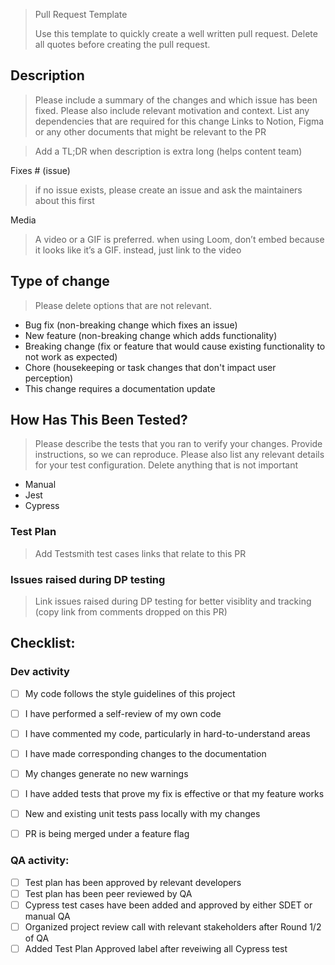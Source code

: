 > Pull Request Template
>
> Use this template to quickly create a well written pull request. Delete all quotes before creating the pull request.

## Description

> Please include a summary of the changes and which issue has been fixed. Please also include relevant motivation
> and context. List any dependencies that are required for this change
> Links to Notion, Figma or any other documents that might be relevant to the PR

> Add a TL;DR when description is extra long (helps content team)

Fixes # (issue)
> if no issue exists, please create an issue and ask the maintainers about this first


Media
> A video or a GIF is preferred. when using Loom, don’t embed because it looks like it’s a GIF. instead, just link to the video


## Type of change

> Please delete options that are not relevant.

- Bug fix (non-breaking change which fixes an issue)
- New feature (non-breaking change which adds functionality)
- Breaking change (fix or feature that would cause existing functionality to not work as expected)
- Chore (housekeeping or task changes that don't impact user perception)
- This change requires a documentation update


## How Has This Been Tested?
> Please describe the tests that you ran to verify your changes. Provide instructions, so we can reproduce.
> Please also list any relevant details for your test configuration.
> Delete anything that is not important

- Manual
- Jest
- Cypress

### Test Plan
> Add Testsmith test cases links that relate to this PR

### Issues raised during DP testing
> Link issues raised during DP testing for better visiblity and tracking (copy link from comments dropped on this PR)


## Checklist:
### Dev activity
- [ ] My code follows the style guidelines of this project
- [ ] I have performed a self-review of my own code
- [ ] I have commented my code, particularly in hard-to-understand areas
- [ ] I have made corresponding changes to the documentation
- [ ] My changes generate no new warnings
- [ ] I have added tests that prove my fix is effective or that my feature works
- [ ] New and existing unit tests pass locally with my changes
- [ ] PR is being merged under a feature flag


### QA activity:
- [ ] Test plan has been approved by relevant developers
- [ ] Test plan has been peer reviewed by QA
- [ ] Cypress test cases have been added and approved by either SDET or manual QA
- [ ] Organized project review call with relevant stakeholders after Round 1/2 of QA
- [ ] Added Test Plan Approved label after reveiwing all Cypress test
